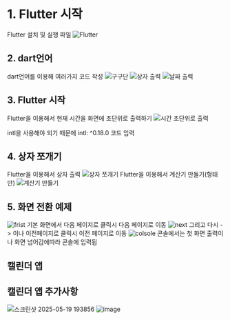 # 1. Flutter 시작

Flutter 설치 및 실행 파일
![Flutter](https://github.com/user-attachments/assets/5521f51c-5cc8-405e-b3bf-b3a7b4ed96ed)

## 2. dart언어
dart언어를 이용해 여러가지 코드 작성
![구구단](https://github.com/user-attachments/assets/2bbdff57-d478-457b-8e9c-d564a2097f42)
![상자 출력](https://github.com/user-attachments/assets/fab290be-e320-4ca6-a28b-020c17cb9f04)
![날짜 출력](https://github.com/user-attachments/assets/079029a6-d056-4c36-aeac-b33e4ab3ab95)

## 3. Flutter 시작
Flutter을 이용해서 현재 시간을 화면에 초단위로 출력하기
![시간 초단위로 출력](https://github.com/user-attachments/assets/8ea2d66b-e351-459e-a2c6-dc0ad1fb4687)

intl을 사용해야 되기 때문에 intl: ^0.18.0 코드 입력

## 4. 상자 쪼개기
Flutter을 이용해서 상자 출력
![상자 쪼개기](https://github.com/user-attachments/assets/ea00335a-84f9-4e00-98f4-6b479e39c63b)
Flutter을 이용해서 계산기 만들기(형태만)
![계산기 만들기](https://github.com/user-attachments/assets/1ab4fbbf-9302-42c9-9126-cc1ce6596955)

## 5. 화면 전환 예제

![frist](https://github.com/user-attachments/assets/d68817d8-e474-4c81-ba91-b74ad458b633)
기본 화면에서 다음 페이지로 클릭시 다음 페이지로 이동 
![next](https://github.com/user-attachments/assets/7ea36839-04a2-49e9-89b6-dbc4f33d6371)
그리고 다시 -> 이나 이전페이지로 클릭시 이전 페이지로 이동
![colsole](https://github.com/user-attachments/assets/7f194343-76f0-411b-bbe4-9b5c3997d903)
콘솔에서는 첫 화면 출력이나 화면 넘어감에따라 콘솔에 입력됨

## 캘린더 앱

## 캘린더 앱 추가사항
![스크린샷 2025-05-19 193856](https://github.com/user-attachments/assets/a781fbcc-f264-4bf1-b083-2b25514c9931)
![image](https://github.com/user-attachments/assets/27ea6f04-fb53-4fdf-97da-7d963bb56aeb)

##
